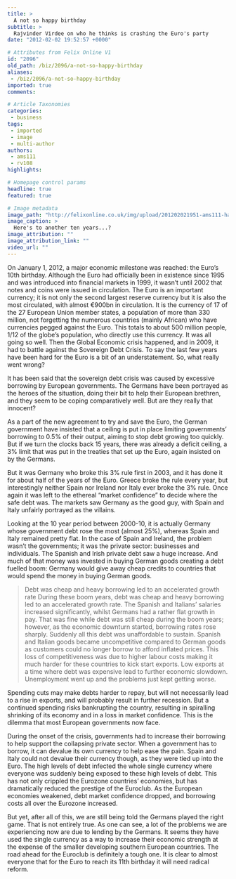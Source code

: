 ```yaml
---
title: >
  A not so happy birthday
subtitle: >
  Rajvinder Virdee on who he thinks is crashing the Euro's party
date: "2012-02-02 19:52:57 +0000"

# Attributes from Felix Online V1
id: "2096"
old_path: /biz/2096/a-not-so-happy-birthday
aliases:
 - /biz/2096/a-not-so-happy-birthday
imported: true
comments:

# Article Taxonomies
categories:
 - business
tags:
 - imported
 - image
 - multi-author
authors:
 - ams111
 - rv108
highlights:

# Homepage control params
headline: true
featured: true

# Image metadata
image_path: "http://felixonline.co.uk/img/upload/201202021951-ams111-happy-birthday-cake.jpg"
image_caption: >
  Here's to another ten years...?
image_attribution: ""
image_attribution_link: ""
video_url: ""
---
```


On January 1, 2012, a major economic milestone was reached: the Euro’s 10th birthday. Although the Euro had officially been in existence since 1995 and was introduced into financial markets in 1999, it wasn’t until 2002 that notes and coins were issued in circulation. The Euro is an important currency; it is not only the second largest reserve currency but it is also the most circulated, with almost €900bn in circulation. It is the currency of 17 of the 27 European Union member states, a population of more than 330 million, not forgetting the numerous countries (mainly African) who have currencies pegged against the Euro. This totals to about 500 million people, 1/12 of the globe’s population, who directly use this currency. It was all going so well. Then the Global Economic crisis happened, and in 2009, it had to battle against the Sovereign Debt Crisis. To say the last few years have been hard for the Euro is a bit of an understatement. So, what really went wrong?

It has been said that the sovereign debt crisis was caused by excessive borrowing by European governments. The Germans have been portrayed as the heroes of the situation, doing their bit to help their European brethren, and they seem to be coping comparatively well. But are they really that innocent?

As a part of the new agreement to try and save the Euro, the German government have insisted that a ceiling is put in place limiting governments’ borrowing to 0.5% of their output, aiming to stop debt growing too quickly. But if we turn the clocks back 15 years, there was already a deficit ceiling, a 3% limit that was put in the treaties that set up the Euro, again insisted on by the Germans.

But it was Germany who broke this 3% rule first in 2003, and it has done it for about half of the years of the Euro. Greece broke the rule every year, but interestingly neither Spain nor Ireland nor Italy ever broke the 3% rule. Once again it was left to the ethereal “market confidence” to decide where the safe debt was. The markets saw Germany as the good guy, with Spain and Italy unfairly portrayed as the villains.

Looking at the 10 year period between 2000-10, it is actually Germany whose government debt rose the most (almost 25%), whereas Spain and Italy remained pretty flat. In the case of Spain and Ireland, the problem wasn’t the governments; it was the private sector: businesses and individuals. The Spanish and Irish private debt saw a huge increase. And much of that money was invested in buying German goods creating a debt fuelled boom: Germany would give away cheap credits to countries that would spend the money in buying German goods.
> Debt was cheap and heavy borrowing led to an accelerated growth rate
During these boom years, debt was cheap and heavy borrowing led to an accelerated growth rate. The Spanish and Italians’ salaries increased significantly, whilst Germans had a rather flat growth in pay. That was fine while debt was still cheap during the boom years; however, as the economic downturn started, borrowing rates rose sharply. Suddenly all this debt was unaffordable to sustain. Spanish and Italian goods became uncompetitive compared to German goods as customers could no longer borrow to afford inflated prices. This loss of competitiveness was due to higher labour costs making it much harder for these countries to kick start exports. Low exports at a time where debt was expensive lead to further economic slowdown. Unemployment went up and the problems just kept getting worse.

Spending cuts may make debts harder to repay, but will not necessarily lead to a rise in exports, and will probably result in further recession. But a continued spending risks bankrupting the country, resulting in spiralling shrinking of its economy and in a loss in market confidence. This is the dilemma that most European governments now face.

During the onset of the crisis, governments had to increase their borrowing to help support the collapsing private sector. When a government has to borrow, it can devalue its own currency to help ease the pain. Spain and Italy could not devalue their currency though, as they were tied up into the Euro. The high levels of debt infected the whole single currency where everyone was suddenly being exposed to these high levels of debt. This has not only crippled the Eurozone countries’ economies, but has dramatically reduced the prestige of the Euroclub. As the European economies weakened, debt market confidence dropped, and borrowing costs all over the Eurozone increased.

But yet, after all of this, we are still being told the Germans played the right game. That is not entirely true. As one can see, a lot of the problems we are experiencing now are due to lending by the Germans. It seems they have used the single currency as a way to increase their economic strength at the expense of the smaller developing southern European countries. The road ahead for the Euroclub is definitely a tough one. It is clear to almost everyone that for the Euro to reach its 11th birthday it will need radical reform.
